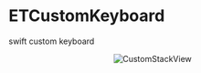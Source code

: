 ETCustomKeyboard
================

swift custom keyboard

<p align="center" ><img src="https://raw.githubusercontent.com/Djecksan/ETCustomKeyboard/master/Images/screen.png" alt="CustomStackView" title="CustomStackView"></p>
